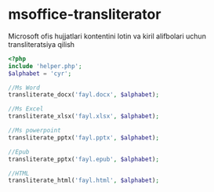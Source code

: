# msoffice-transliterator

Microsoft ofis hujjatlari kontentini lotin va kiril alifbolari uchun transliteratsiya qilish

```php
<?php
include 'helper.php';
$alphabet = 'cyr';

//Ms Word
transliterate_docx('fayl.docx', $alphabet);

//Ms Excel
transliterate_xlsx('fayl.xlsx', $alphabet);

//Ms powerpoint
transliterate_pptx('fayl.pptx', $alphabet);

//Epub
transliterate_pptx('fayl.epub', $alphabet);

//HTML
transliterate_html('fayl.html', $alphabet);
```
